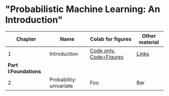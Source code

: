 # "Probabilistic Machine Learning: An Introduction"

[ch1-figures]: https://colab.research.google.com/github/probml/pyprobml/blob/master/book1/figures/chapter1_figures.ipynb
[ch1-figures-output]: https://colab.research.google.com/github/probml/pyprobml/blob/master/book1/figures/chapter1_figures_with_output.ipynb
[ch1-other]: https://github.com/probml/pyprobml/blob/master/book1/chap1.md

|Chapter|Name|Colab for figures|Other material|
|-|----|----|----|
|1|Introduction| [Code only][ch1-figures], [Code+Figures][ch1-figures-output] | [Links][ch1-other] |
|<b>Part I:Foundations</b>|||
|2|Probability: univariate|Foo|Bar|
